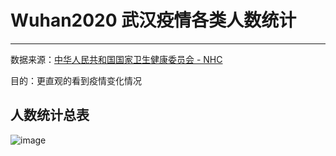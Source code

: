 # Wuhan2020  武汉疫情各类人数统计  
---
数据来源：[中华人民共和国国家卫生健康委员会 - NHC](http://www.nhc.gov.cn)

目的：更直观的看到疫情变化情况  

## 人数统计总表
![image](https://github.com/mai-lang-chai/Modularize-Penetration/blob/master/pic/%E9%AA%8C%E8%AF%81%E7%A0%81%E5%AE%89%E5%85%A8.png)
